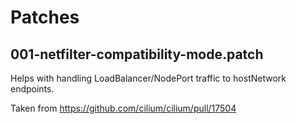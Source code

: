 # Patches

## 001-netfilter-compatibility-mode.patch

Helps with handling LoadBalancer/NodePort traffic to hostNetwork endpoints.

Taken from <https://github.com/cilium/cilium/pull/17504>
